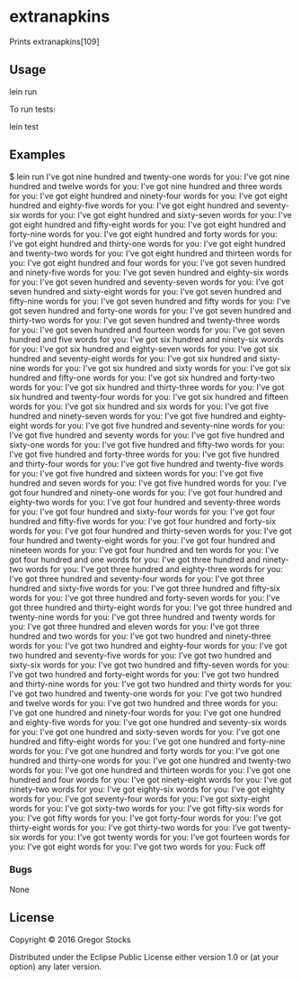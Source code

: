 # extranapkins

Prints extranapkins[109]

## Usage

lein run

To run tests:

lein test

## Examples

$ lein run
I've got nine hundred and twenty-one words for you: I've got nine hundred and twelve words for you: I've got nine hundred and three words for you: I've got eight hundred and ninety-four words for you: I've got eight hundred and eighty-five words for you: I've got eight hundred and seventy-six words for you: I've got eight hundred and sixty-seven words for you: I've got eight hundred and fifty-eight words for you: I've got eight hundred and forty-nine words for you: I've got eight hundred and forty words for you: I've got eight hundred and thirty-one words for you: I've got eight hundred and twenty-two words for you: I've got eight hundred and thirteen words for you: I've got eight hundred and four words for you: I've got seven hundred and ninety-five words for you: I've got seven hundred and eighty-six words for you: I've got seven hundred and seventy-seven words for you: I've got seven hundred and sixty-eight words for you: I've got seven hundred and fifty-nine words for you: I've got seven hundred and fifty words for you: I've got seven hundred and forty-one words for you: I've got seven hundred and thirty-two words for you: I've got seven hundred and twenty-three words for you: I've got seven hundred and fourteen words for you: I've got seven hundred and five words for you: I've got six hundred and ninety-six words for you: I've got six hundred and eighty-seven words for you: I've got six hundred and seventy-eight words for you: I've got six hundred and sixty-nine words for you: I've got six hundred and sixty words for you: I've got six hundred and fifty-one words for you: I've got six hundred and forty-two words for you: I've got six hundred and thirty-three words for you: I've got six hundred and twenty-four words for you: I've got six hundred and fifteen words for you: I've got six hundred and six words for you: I've got five hundred and ninety-seven words for you: I've got five hundred and eighty-eight words for you: I've got five hundred and seventy-nine words for you: I've got five hundred and seventy words for you: I've got five hundred and sixty-one words for you: I've got five hundred and fifty-two words for you: I've got five hundred and forty-three words for you: I've got five hundred and thirty-four words for you: I've got five hundred and twenty-five words for you: I've got five hundred and sixteen words for you: I've got five hundred and seven words for you: I've got five hundred words for you: I've got four hundred and ninety-one words for you: I've got four hundred and eighty-two words for you: I've got four hundred and seventy-three words for you: I've got four hundred and sixty-four words for you: I've got four hundred and fifty-five words for you: I've got four hundred and forty-six words for you: I've got four hundred and thirty-seven words for you: I've got four hundred and twenty-eight words for you: I've got four hundred and nineteen words for you: I've got four hundred and ten words for you: I've got four hundred and one words for you: I've got three hundred and ninety-two words for you: I've got three hundred and eighty-three words for you: I've got three hundred and seventy-four words for you: I've got three hundred and sixty-five words for you: I've got three hundred and fifty-six words for you: I've got three hundred and forty-seven words for you: I've got three hundred and thirty-eight words for you: I've got three hundred and twenty-nine words for you: I've got three hundred and twenty words for you: I've got three hundred and eleven words for you: I've got three hundred and two words for you: I've got two hundred and ninety-three words for you: I've got two hundred and eighty-four words for you: I've got two hundred and seventy-five words for you: I've got two hundred and sixty-six words for you: I've got two hundred and fifty-seven words for you: I've got two hundred and forty-eight words for you: I've got two hundred and thirty-nine words for you: I've got two hundred and thirty words for you: I've got two hundred and twenty-one words for you: I've got two hundred and twelve words for you: I've got two hundred and three words for you: I've got one hundred and ninety-four words for you: I've got one hundred and eighty-five words for you: I've got one hundred and seventy-six words for you: I've got one hundred and sixty-seven words for you: I've got one hundred and fifty-eight words for you: I've got one hundred and forty-nine words for you: I've got one hundred and forty words for you: I've got one hundred and thirty-one words for you: I've got one hundred and twenty-two words for you: I've got one hundred and thirteen words for you: I've got one hundred and four words for you: I've got ninety-eight words for you: I've got ninety-two words for you: I've got eighty-six words for you: I've got eighty words for you: I've got seventy-four words for you: I've got sixty-eight words for you: I've got sixty-two words for you: I've got fifty-six words for you: I've got fifty words for you: I've got forty-four words for you: I've got thirty-eight words for you: I've got thirty-two words for you: I've got twenty-six words for you: I've got twenty words for you: I've got fourteen words for you: I've got eight words for you: I've got two words for you: Fuck off

### Bugs

None

## License

Copyright © 2016 Gregor Stocks

Distributed under the Eclipse Public License either version 1.0 or (at
your option) any later version.
